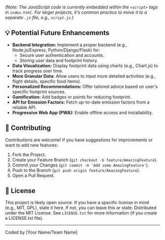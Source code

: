 *(Note: The JavaScript code is currently embedded within the `<script>` tags in `index.html`. For larger projects, it's common practice to move it to a separate `.js` file, e.g., `script.js`.)*

## 💡 Potential Future Enhancements

*   **Backend Integration:** Implement a proper backend (e.g., Node.js/Express, Python/Django/Flask) for:
    *   Secure user authentication and accounts.
    *   Storing user data and footprint history.
*   **Data Visualization:** Display footprint data using charts (e.g., Chart.js) to track progress over time.
*   **More Granular Data:** Allow users to input more detailed activities (e.g., flight details, specific food items).
*   **Personalized Recommendations:** Offer tailored advice based on user's specific footprint sources.
*   **Gamification:** Add badges or points for reducing footprint.
*   **API for Emission Factors:** Fetch up-to-date emission factors from a reliable API.
*   **Progressive Web App (PWA):** Enable offline access and installability.

## 🤝 Contributing

Contributions are welcome! If you have suggestions for improvements or want to add new features:

1.  Fork the Project.
2.  Create your Feature Branch (`git checkout -b feature/AmazingFeature`).
3.  Commit your Changes (`git commit -m 'Add some AmazingFeature'`).
4.  Push to the Branch (`git push origin feature/AmazingFeature`).
5.  Open a Pull Request.

## 📄 License

This project is likely open source. If you have a specific license in mind (e.g., MIT, GPL), state it here. If not, you can leave this or state:
Distributed under the MIT License. See `LICENSE.txt` for more information (if you create a LICENSE.txt file).

---

Coded by [Your Name/Team Name]

